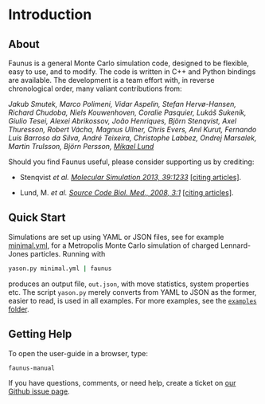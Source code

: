 <script type="text/x-mathjax-config">
MathJax.Hub.Config({
  tex2jax: {inlineMath: [['$','$'], ['\\(','\\)']]}
});
</script>
<script src="https://cdnjs.cloudflare.com/ajax/libs/mathjax/2.7.0/MathJax.js?config=TeX-AMS-MML_HTMLorMML" type="text/javascript"></script>

# Introduction

## About

Faunus is a general Monte Carlo simulation code, designed to be flexible, easy
to use, and to modify. The code is written in C++ and Python bindings
are available.
The development is a team effort with, in reverse chronological order,
many valiant contributions from:

_Jakub Smutek, Marco Polimeni,
Vidar Aspelin, Stefan Hervø-Hansen,
Richard Chudoba, Niels Kouwenhoven,
Coralie Pasquier, Lukáš Sukeník,
Giulio Tesei, Alexei Abrikossov,
João Henriques, Björn Stenqvist,
Axel Thuresson, Robert Vácha,
Magnus Ullner, Chris Evers,
Anıl Kurut, Fernando Luís Barroso da Silva, André Teixeira,
Christophe Labbez, Ondrej Marsalek,
Martin Trulsson, Björn Persson,
[Mikael Lund](http://www.teokem.lu.se/~mikael)_

Should you find Faunus useful, please consider supporting us by crediting:

- Stenqvist _et al._ [_Molecular Simulation 2013, 39:1233_](http://dx.doi.org/10/nvn)
  [[citing articles]](https://scholar.google.com/scholar?cites=5469022701720095838).

- Lund, M. _et al._ [_Source Code Biol. Med., 2008, 3:1_](http://dx.doi.org/10/dfqgch)
  [[citing articles]](https://scholar.google.com/scholar?cites=1996529474573979195).

## Quick Start

Simulations are set up using YAML or JSON files, see for example
[minimal.yml](https://github.com/mlund/faunus/blob/master/examples/minimal/minimal.yml),
for a Metropolis Monte Carlo simulation of charged Lennard-Jones particles.
Running with

~~~ bash
yason.py minimal.yml | faunus
~~~

produces an output file, `out.json`, with move statistics, system properties etc.
The script `yason.py` merely converts from YAML to JSON as the former, easier to read,
is used in all examples.
For more examples, see the [`examples` folder](https://github.com/mlund/faunus/tree/master/examples).

## Getting Help

To open the user-guide in a browser, type:

~~~ bash
faunus-manual
~~~

If you have questions, comments, or need help, create a ticket on [our Github issue page](https://github.com/mlund/faunus/issues).

